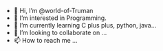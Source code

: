 - 👋 Hi, I’m @world-of-Truman
- 👀 I’m interested in Programming.
- 🌱 I’m currently learning C plus plus, python, java...
- 💞️ I’m looking to collaborate on ...
- 📫 How to reach me ...

<!---
world-of-Truman/world-of-Truman is a ✨ special ✨ repository because its `README.md` (this file) appears on your GitHub profile.
You can click the Preview link to take a look at your changes.
--->
